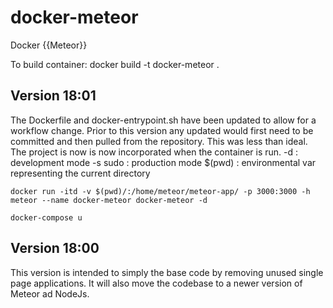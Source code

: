 # docker-meteor
Docker {{Meteor}}

To build container:
docker build -t docker-meteor .

## Version 18:01
  The Dockerfile and docker-entrypoint.sh have been updated to allow for a workflow change. Prior to this version any updated would first need to be committed and then pulled from the repository. This was less than ideal. The project is now is now incorporated when the container is run.
    -d : development mode
    -s sudo : production mode
    $(pwd) : environmental var representing the current directory

    docker run -itd -v $(pwd)/:/home/meteor/meteor-app/ -p 3000:3000 -h meteor --name docker-meteor docker-meteor -d

    docker-compose u


## Version 18:00
  This version is intended to simply the base code by removing unused single page applications. It will also move the codebase to a newer version of Meteor ad NodeJs.
